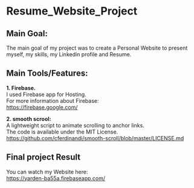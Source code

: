 # Resume_Website_Project

## Main Goal:
The main goal of my project was to create a Personal Website to present myself, my skills, my Linkedin profile and Resume.

## Main Tools/Features:
**1. Firebase.**<br/>
I used Firebase app for Hosting.<br/>
For more information about Firebase:<br/>
https://firebase.google.com/

**2. smooth scrool:**<br/>
A lightweight script to animate scrolling to anchor links.<br/>
The code is available under the MIT License.<br/>
https://github.com/cferdinandi/smooth-scroll/blob/master/LICENSE.md

## Final project Result 
You can watch my Website here:<br/>
https://yarden-ba55a.firebaseapp.com/
